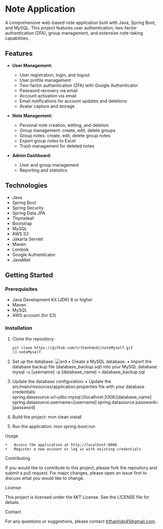 # Note Application

A comprehensive web-based note application built with Java, Spring Boot, and MySQL. This project features user authentication, two-factor authentication (2FA), group management, and extensive note-taking capabilities.

## Features

- **User Management:**
  - User registration, login, and logout
  - User profile management
  - Two-factor authentication (2FA) with Google Authenticator
  - Password recovery via email
  - Account activation via email
  - Email notifications for account updates and deletions
  - Avatar capture and storage

- **Note Management:**
  - Personal note creation, editing, and deletion
  - Group management: create, edit, delete groups
  - Group notes: create, edit, delete group notes
  - Export group notes to Excel
  - Trash management for deleted notes

- **Admin Dashboard:**
  - User and group management
  - Reporting and statistics

## Technologies

- Java
- Spring Boot
- Spring Security
- Spring Data JPA
- Thymeleaf
- Bootstrap
- MySQL
- AWS S3
- Jakarta Servlet
- Maven
- Lombok
- Google Authenticator
- JavaMail

## Getting Started

### Prerequisites

- Java Development Kit (JDK) 8 or higher
- Maven
- MySQL
- AWS account (for S3)

### Installation
1. Clone the repository:
   ```bash
   git clone https://github.com/trthanhdo41/noteMyself.git
   cd noteMyself
   
2.	Set up the database:
   ![erd](https://github.com/trthanhdo41/note-application/assets/136252271/2013d522-4e0d-41e0-b7c3-7e24654bc519)
	•	Create a MySQL database.
	•	Import the database backup file (database_backup.sql) into your MySQL database:
      mysql -u [username] -p [database_name] < database_backup.sql
  	
4.	Update the database configuration:
	•	Update the src/main/resources/application.properties file with your database credentials:
    spring.datasource.url=jdbc:mysql://localhost:3306/[database_name]
    spring.datasource.username=[username]
    spring.datasource.password=[password]
  	
5. Build the project:
   mvn clean install

6. Run the application: mvn spring-boot:run

Usage

	•	Access the application at http://localhost:8080
	•	Register a new account or log in with existing credentials

Contributing

If you would like to contribute to this project, please fork the repository and submit a pull request. For major changes, please open an issue first to discuss what you would like to change.

License

This project is licensed under the MIT License. See the LICENSE file for details.

Contact

For any questions or suggestions, please contact trthanhdo41@gmail.com.
